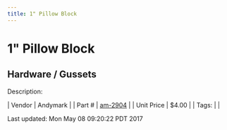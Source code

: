 ```yaml
---
title: 1" Pillow Block
---
```


# 1" Pillow Block
## Hardware / Gussets
Description: 	 

| Vendor | Andymark | 
| Part # | [am-2904](http://www.andymark.com/product-p/am-2904.htm) | 
| Unit Price | $4.00 | 
| Tags: |  | 

Last updated: Mon May 08 09:20:22 PDT 2017